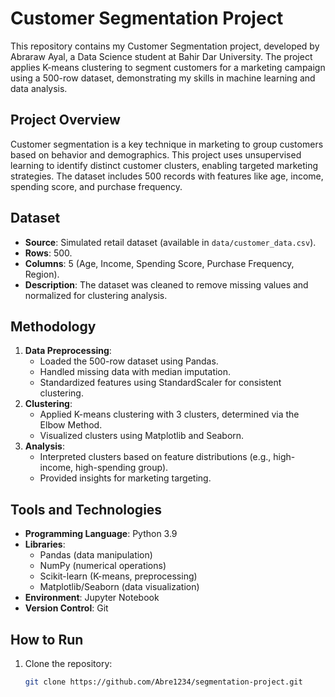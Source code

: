 # Customer Segmentation Project

This repository contains my Customer Segmentation project, developed by Abraraw Ayal, a Data Science student at Bahir Dar University. The project applies K-means clustering to segment customers for a marketing campaign using a 500-row dataset, demonstrating my skills in machine learning and data analysis.

## Project Overview
Customer segmentation is a key technique in marketing to group customers based on behavior and demographics. This project uses unsupervised learning to identify distinct customer clusters, enabling targeted marketing strategies. The dataset includes 500 records with features like age, income, spending score, and purchase frequency.

## Dataset
- **Source**: Simulated retail dataset (available in `data/customer_data.csv`).
- **Rows**: 500.
- **Columns**: 5 (Age, Income, Spending Score, Purchase Frequency, Region).
- **Description**: The dataset was cleaned to remove missing values and normalized for clustering analysis.

## Methodology
1. **Data Preprocessing**:
   - Loaded the 500-row dataset using Pandas.
   - Handled missing data with median imputation.
   - Standardized features using StandardScaler for consistent clustering.
2. **Clustering**:
   - Applied K-means clustering with 3 clusters, determined via the Elbow Method.
   - Visualized clusters using Matplotlib and Seaborn.
3. **Analysis**:
   - Interpreted clusters based on feature distributions (e.g., high-income, high-spending group).
   - Provided insights for marketing targeting.

## Tools and Technologies
- **Programming Language**: Python 3.9
- **Libraries**: 
  - Pandas (data manipulation)
  - NumPy (numerical operations)
  - Scikit-learn (K-means, preprocessing)
  - Matplotlib/Seaborn (data visualization)
- **Environment**: Jupyter Notebook
- **Version Control**: Git

## How to Run
1. Clone the repository:
   ```bash
   git clone https://github.com/Abre1234/segmentation-project.git
